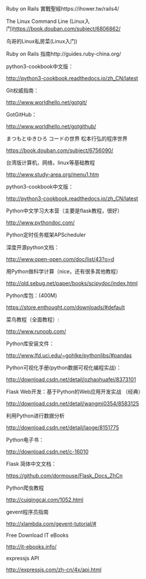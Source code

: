 
Ruby on Rails 實戰聖經https://ihower.tw/rails4/

The Linux Command Line (Linux入门)https://book.douban.com/subject/6806862/

鸟哥的Linux私房菜(Linux入门)

Ruby on Rails 指南http://guides.ruby-china.org/

python3-cookbook中文版：

http://python3-cookbook.readthedocs.io/zh_CN/latest

Git权威指南：

http://www.worldhello.net/gotgit/

GotGitHub：

http://www.worldhello.net/gotgithub/

まつもとゆきひろ コードの世界
松本行弘的程序世界

https://book.douban.com/subject/6756090/

台湾版计算机，网络，linux等基础教程

http://www.study-area.org/menu1.htm

​python3-cookbook中文版：

http://python3-cookbook.readthedocs.io/zh_CN/latest

Python中文学习大本营（主要是flask教程，很好）

http://www.pythondoc.com/

Python定时任务框架APScheduler

​深度开源python文档：

http://www.open-open.com/doc/list/43?o=d

用Python做科学计算（nice，还有很多其他教程）

http://old.sebug.net/paper/books/scipydoc/index.html

Python库包：(400M)

https://store.enthought.com/downloads/#default

菜鸟教程（全面教程）:

http://www.runoob.com/

Python库安装文件：

http://www.lfd.uci.edu/~gohlke/pythonlibs/#pandas

Python可视化手册(python数据可视化编程实战)：

http://download.csdn.net/detail/ozhaohuafei/8373101

​Flask Web开发：基于Python的Web应用开发实战  （经典）

http://download.csdn.net/detail/wangmi0354/8583125

利用Python进行数据分析

http://download.csdn.net/detail/laoge/8151775

Python电子书：

http://download.csdn.net/c-16010

Flask 简体中文文档：

https://github.com/dormouse/Flask_Docs_ZhCn

Python爬虫教程

http://cuiqingcai.com/1052.html

gevent程序员指南

http://xlambda.com/gevent-tutorial/#

Free Download IT eBooks

http://it-ebooks.info/

expressjs API

http://expressjs.com/zh-cn/4x/api.html
